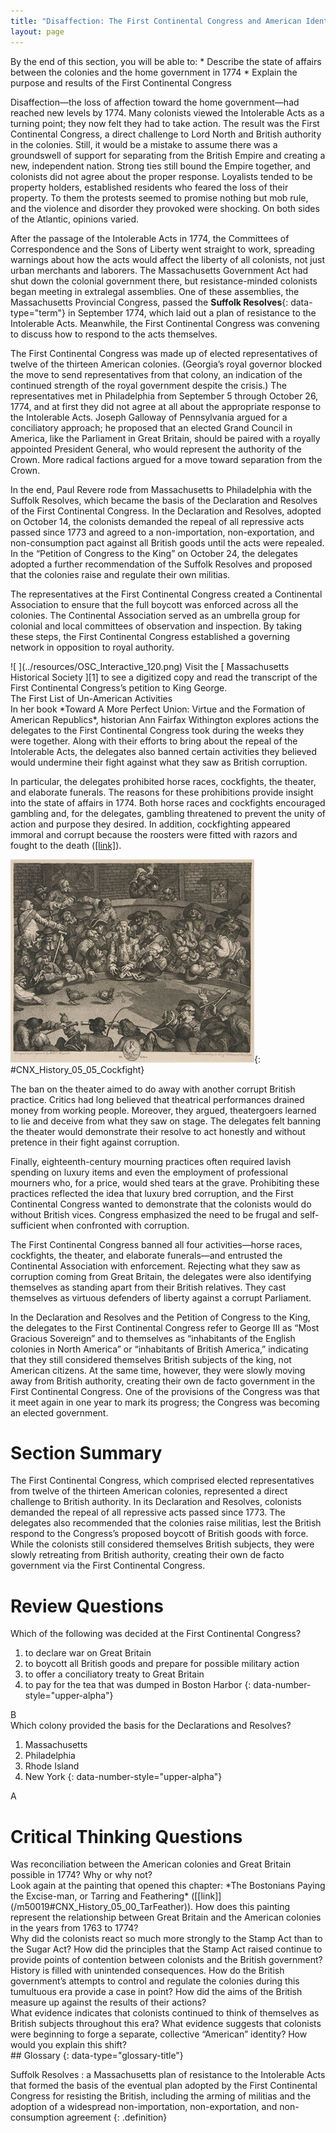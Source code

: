 ```yaml
---
title: "Disaffection: The First Continental Congress and American Identity"
layout: page
---
```



<div data-type="abstract" markdown="1">
By the end of this section, you will be able to:
* Describe the state of affairs between the colonies and the home government in 1774
* Explain the purpose and results of the First Continental Congress

</div>

Disaffection—the loss of affection toward the home government—had reached new levels by 1774. Many colonists viewed the Intolerable Acts as a turning point; they now felt they had to take action. The result was the First Continental Congress, a direct challenge to Lord North and British authority in the colonies. Still, it would be a mistake to assume there was a groundswell of support for separating from the British Empire and creating a new, independent nation. Strong ties still bound the Empire together, and colonists did not agree about the proper response. Loyalists tended to be property holders, established residents who feared the loss of their property. To them the protests seemed to promise nothing but mob rule, and the violence and disorder they provoked were shocking. On both sides of the Atlantic, opinions varied.

After the passage of the Intolerable Acts in 1774, the Committees of Correspondence and the Sons of Liberty went straight to work, spreading warnings about how the acts would affect the liberty of all colonists, not just urban merchants and laborers. The Massachusetts Government Act had shut down the colonial government there, but resistance-minded colonists began meeting in extralegal assemblies. One of these assemblies, the Massachusetts Provincial Congress, passed the **Suffolk Resolves**{: data-type="term"} in September 1774, which laid out a plan of resistance to the Intolerable Acts. Meanwhile, the First Continental Congress was convening to discuss how to respond to the acts themselves.

The First Continental Congress was made up of elected representatives of twelve of the thirteen American colonies. (Georgia’s royal governor blocked the move to send representatives from that colony, an indication of the continued strength of the royal government despite the crisis.) The representatives met in Philadelphia from September 5 through October 26, 1774, and at first they did not agree at all about the appropriate response to the Intolerable Acts. Joseph Galloway of Pennsylvania argued for a conciliatory approach; he proposed that an elected Grand Council in America, like the Parliament in Great Britain, should be paired with a royally appointed President General, who would represent the authority of the Crown. More radical factions argued for a move toward separation from the Crown.

In the end, Paul Revere rode from Massachusetts to Philadelphia with the Suffolk Resolves, which became the basis of the Declaration and Resolves of the First Continental Congress. In the Declaration and Resolves, adopted on October 14, the colonists demanded the repeal of all repressive acts passed since 1773 and agreed to a non-importation, non-exportation, and non-consumption pact against all British goods until the acts were repealed. In the “Petition of Congress to the King” on October 24, the delegates adopted a further recommendation of the Suffolk Resolves and proposed that the colonies raise and regulate their own militias.

The representatives at the First Continental Congress created a Continental Association to ensure that the full boycott was enforced across all the colonies. The Continental Association served as an umbrella group for colonial and local committees of observation and inspection. By taking these steps, the First Continental Congress established a governing network in opposition to royal authority.

<div data-type="note" data-has-label="true" class="note history click-and-explore" data-label="Click and Explore" markdown="1">
<span data-type="media" data-alt=" "> ![ ](../resources/OSC_Interactive_120.png) </span>
Visit the [ Massachusetts Historical Society ][1] to see a digitized copy and read the transcript of the First Continental Congress’s petition to King George.

</div>

<div data-type="note" data-has-label="true" class="note history defining-american" data-label="Defining American" markdown="1">
<div data-type="title" class="title">
The First List of Un-American Activities
</div>
In her book *Toward A More Perfect Union: Virtue and the Formation of American Republics*, historian Ann Fairfax Withington explores actions the delegates to the First Continental Congress took during the weeks they were together. Along with their efforts to bring about the repeal of the Intolerable Acts, the delegates also banned certain activities they believed would undermine their fight against what they saw as British corruption.

In particular, the delegates prohibited horse races, cockfights, the theater, and elaborate funerals. The reasons for these prohibitions provide insight into the state of affairs in 1774. Both horse races and cockfights encouraged gambling and, for the delegates, gambling threatened to prevent the unity of action and purpose they desired. In addition, cockfighting appeared immoral and corrupt because the roosters were fitted with razors and fought to the death ([\[link\]](#CNX_History_05_05_Cockfight)).

![An engraving shows an unruly crowd watching a cockfight and betting on the results.](../resources/CNX_History_05_05_Cockfight.jpg "Cockfights, as depicted in The Cockpit (1759) by British artist and engraver William Hogarth, were among the entertainments the First Continental Congress sought to outlaw, considering them un-American."){: #CNX_History_05_05_Cockfight}


The ban on the theater aimed to do away with another corrupt British practice. Critics had long believed that theatrical performances drained money from working people. Moreover, they argued, theatergoers learned to lie and deceive from what they saw on stage. The delegates felt banning the theater would demonstrate their resolve to act honestly and without pretence in their fight against corruption.

Finally, eighteenth-century mourning practices often required lavish spending on luxury items and even the employment of professional mourners who, for a price, would shed tears at the grave. Prohibiting these practices reflected the idea that luxury bred corruption, and the First Continental Congress wanted to demonstrate that the colonists would do without British vices. Congress emphasized the need to be frugal and self-sufficient when confronted with corruption.

The First Continental Congress banned all four activities—horse races, cockfights, the theater, and elaborate funerals—and entrusted the Continental Association with enforcement. Rejecting what they saw as corruption coming from Great Britain, the delegates were also identifying themselves as standing apart from their British relatives. They cast themselves as virtuous defenders of liberty against a corrupt Parliament.

</div>

In the Declaration and Resolves and the Petition of Congress to the King, the delegates to the First Continental Congress refer to George III as “Most Gracious Sovereign” and to themselves as “inhabitants of the English colonies in North America” or “inhabitants of British America,” indicating that they still considered themselves British subjects of the king, not American citizens. At the same time, however, they were slowly moving away from British authority, creating their own de facto government in the First Continental Congress. One of the provisions of the Congress was that it meet again in one year to mark its progress; the Congress was becoming an elected government.

# Section Summary

The First Continental Congress, which comprised elected representatives from twelve of the thirteen American colonies, represented a direct challenge to British authority. In its Declaration and Resolves, colonists demanded the repeal of all repressive acts passed since 1773. The delegates also recommended that the colonies raise militias, lest the British respond to the Congress’s proposed boycott of British goods with force. While the colonists still considered themselves British subjects, they were slowly retreating from British authority, creating their own de facto government via the First Continental Congress.

# Review Questions

<div data-type="exercise" class="exercise">
<div data-type="problem" class="problem" markdown="1">
Which of the following was decided at the First Continental Congress?

1.  to declare war on Great Britain
2.  to boycott all British goods and prepare for possible military action
3.  to offer a conciliatory treaty to Great Britain
4.  to pay for the tea that was dumped in Boston Harbor
{: data-number-style="upper-alpha"}

</div>
<div data-type="solution" class="solution" markdown="1">
B

</div>
</div>

<div data-type="exercise" class="exercise">
<div data-type="problem" class="problem" markdown="1">
Which colony provided the basis for the Declarations and Resolves?

1.  Massachusetts
2.  Philadelphia
3.  Rhode Island
4.  New York
{: data-number-style="upper-alpha"}

</div>
<div data-type="solution" class="solution" markdown="1">
A

</div>
</div>

# Critical Thinking Questions

<div data-type="exercise" class="exercise">
<div data-type="problem" class="problem" markdown="1">
Was reconciliation between the American colonies and Great Britain possible in 1774? Why or why not?

</div>
</div>

<div data-type="exercise" class="exercise">
<div data-type="problem" class="problem" markdown="1">
Look again at the painting that opened this chapter: *The Bostonians Paying the Excise-man, or Tarring and Feathering* ([[link]](/m50019#CNX_History_05_00_TarFeather)). How does this painting represent the relationship between Great Britain and the American colonies in the years from 1763 to 1774?

</div>
</div>

<div data-type="exercise" class="exercise">
<div data-type="problem" class="problem" markdown="1">
Why did the colonists react so much more strongly to the Stamp Act than to the Sugar Act? How did the principles that the Stamp Act raised continue to provide points of contention between colonists and the British government?

</div>
</div>

<div data-type="exercise" class="exercise">
<div data-type="problem" class="problem" markdown="1">
History is filled with unintended consequences. How do the British government’s attempts to control and regulate the colonies during this tumultuous era provide a case in point? How did the aims of the British measure up against the results of their actions?

</div>
</div>

<div data-type="exercise" class="exercise">
<div data-type="problem" class="problem" markdown="1">
What evidence indicates that colonists continued to think of themselves as British subjects throughout this era? What evidence suggests that colonists were beginning to forge a separate, collective “American” identity? How would you explain this shift?

</div>
</div>

<div data-type="glossary" markdown="1">
## Glossary
{: data-type="glossary-title"}

Suffolk Resolves
: a Massachusetts plan of resistance to the Intolerable Acts that formed the basis of the eventual plan adopted by the First Continental Congress for resisting the British, including the arming of militias and the adoption of a widespread non-importation, non-exportation, and non-consumption agreement
{: .definition}

</div>



[1]: http://openstaxcollege.org/l/firstcongress
